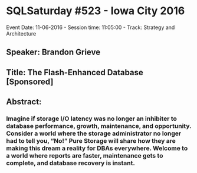 # SQLSaturday #523 - Iowa City 2016
Event Date: 11-06-2016 - Session time: 11:05:00 - Track: Strategy and Architecture
## Speaker: Brandon Grieve
## Title: The Flash-Enhanced Database [Sponsored]
## Abstract:
### Imagine if storage I/O latency was no longer an inhibiter to database performance, growth, maintenance, and opportunity. Consider a world where the storage administrator no longer had to tell you, “No!” Pure Storage will share how they are making this dream a reality for DBAs everywhere. Welcome to a world where reports are faster, maintenance gets to complete, and database recovery is instant.
